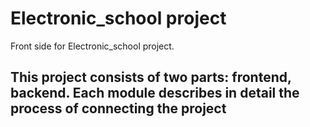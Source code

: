 # Electronic_school project

Front side for Electronic_school project.

## This project consists of two parts: frontend, backend. Each module describes in detail the process of connecting the project